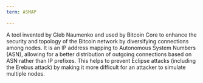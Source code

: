 ```yaml
---
term: ASMAP

---
```

A tool invented by Gleb Naumenko and used by Bitcoin Core to enhance the security and topology of the Bitcoin network by diversifying connections among nodes. It is an IP address mapping to Autonomous System Numbers (ASN), allowing for a better distribution of outgoing connections based on ASN rather than IP prefixes. This helps to prevent Eclipse attacks (including the Erebus attack) by making it more difficult for an attacker to simulate multiple nodes.